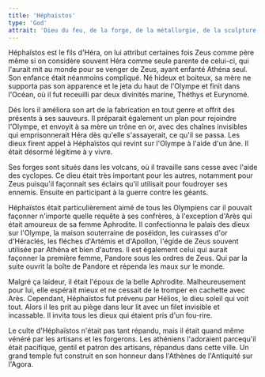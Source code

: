 ```yaml
---
title: 'Héphaïstos'
type: 'God'
attrait: 'Dieu du feu, de la forge, de la métallurgie, de la sculpture, de la technologie et des artisans - Totem: Âne '
---
```


Héphaïstos est le fils d'Héra, on lui attribut certaines fois Zeus comme père même si on considère souvent Héra comme seule parente de celui-ci, qui l'aurait mit au monde pour se venger de Zeus, ayant enfanté Athéna seul. Son enfance était néanmoins compliqué. Né hideux et boiteux, sa mère ne supporta pas son apparence et le jeta du haut de l'Olympe et finit dans l'Océan, où il fut receuilli par deux divinités marine, Théthys et Eurynomé.

Dés lors il améliora son art de la fabrication en tout genre et offrit des présents à ses sauveurs. Il préparait également un plan pour rejoindre l'Olympe, et envoyit à sa mère un trône en or, avec des chaînes invisibles qui emprisonnerait Héra dès qu'elle s'assayerait, ce qu'il se passa. Les dieux firent appel à Héphaïstos qui revint sur l'Olympe à l'aide d'un âne. Il était désormé légitime à y vivre.

Ses forges sont situés dans les volcans, où il travaille sans cesse avec l'aide des cyclopes. Ce dieu était très important pour les autres, notamment pour Zeus puisqu'il façonnait ses éclairs qu'il utilisait pour foudroyer ses ennemis. Ensuite en participant à la guerre contre les géants. 

Héphaïstos était particulièrement aimé de tous les Olympiens car il pouvait façonner n'importe quelle requête à ses confrères, à l'exception d'Arès qui était amoureux de sa femme Aphrodite. Il confectionna le palais des dieux sur l'Olympe, la maison souterraine de poséidon, les cuirasses d'or d'Héraclés, les fléches d'Artémis et d'Apollon, l'égide de Zeus souvent utilisée par Athéna et bien d'autres. Il est également celui qui aurait façonner la première femme, Pandore sous les ordres de Zeus. Qui par la suite ouvrit la boîte de Pandore et répenda les maux sur le monde.

Malgré ça laideur, il était l'époux de la belle Aphrodite. Malheureusement pour lui, elle espérait mieux et ne cessait de le tromper en cachette avec Arès. Cependant, Héphaïstos fut prévenu par Hélios, le dieu soleil qui voit tout. Alors il les prit au piège dans leur lit avec un filet invisible et incassable. Il invita tous les dieux qui étaient pris d'un fou-rire.

Le culte d'Héphaïstos n'était pas tant répandu, mais il était quand même vénéré par les artisans et les forgerons. Les athéniens l'adoraient parcequ'il était pacifique, gentil et patron des artisans, répandus dans cette ville. Un grand temple fut construit en son honneur dans l'Athènes de l'Antiquité sur l'Agora.